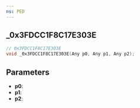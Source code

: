 ```yaml
---
ns: PED
---
```

## _0x3FDCC1F8C17E303E

```c
// 0x3FDCC1F8C17E303E
void _0x3FDCC1F8C17E303E(Any p0, Any p1, Any p2);
```

## Parameters
* **p0**:
* **p1**:
* **p2**:
